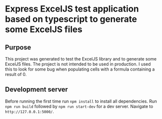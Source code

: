 # Express ExcelJS test application based on typescript to generate some ExcelJS files

## Purpose

This project was generated to test the ExcelJS library and to generate some ExcelJS files. The project is not intended to be used in production.
I used this to look for some bug when populating cells with a formula containing a result of 0.

## Development server

Before running the first time run `npm install` to install all dependencies.
Run `npm run build` followed by `npm run start-dev` for a dev server. Navigate to `http://127.0.0.1:5000/`.
